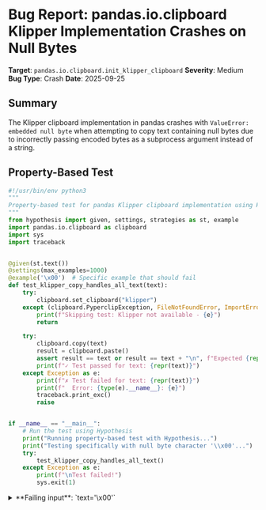 # Bug Report: pandas.io.clipboard Klipper Implementation Crashes on Null Bytes

**Target**: `pandas.io.clipboard.init_klipper_clipboard`
**Severity**: Medium
**Bug Type**: Crash
**Date**: 2025-09-25

## Summary

The Klipper clipboard implementation in pandas crashes with `ValueError: embedded null byte` when attempting to copy text containing null bytes due to incorrectly passing encoded bytes as a subprocess argument instead of a string.

## Property-Based Test

```python
#!/usr/bin/env python3
"""
Property-based test for pandas Klipper clipboard implementation using Hypothesis.
"""
from hypothesis import given, settings, strategies as st, example
import pandas.io.clipboard as clipboard
import sys
import traceback


@given(st.text())
@settings(max_examples=1000)
@example('\x00')  # Specific example that should fail
def test_klipper_copy_handles_all_text(text):
    try:
        clipboard.set_clipboard("klipper")
    except (clipboard.PyperclipException, FileNotFoundError, ImportError) as e:
        print(f"Skipping test: Klipper not available - {e}")
        return

    try:
        clipboard.copy(text)
        result = clipboard.paste()
        assert result == text or result == text + "\n", f"Expected {repr(text)} or {repr(text + '\n')}, got {repr(result)}"
        print(f"✓ Test passed for text: {repr(text)}")
    except Exception as e:
        print(f"✗ Test failed for text: {repr(text)}")
        print(f"  Error: {type(e).__name__}: {e}")
        traceback.print_exc()
        raise


if __name__ == "__main__":
    # Run the test using Hypothesis
    print("Running property-based test with Hypothesis...")
    print("Testing specifically with null byte character '\\x00'...")
    try:
        test_klipper_copy_handles_all_text()
    except Exception as e:
        print(f"\nTest failed!")
        sys.exit(1)
```

<details>

<summary>
**Failing input**: `text='\x00'`
</summary>
```
Traceback (most recent call last):
  File "/home/npc/pbt/agentic-pbt/worker_/60/hypo.py", line 22, in test_klipper_copy_handles_all_text
    clipboard.copy(text)
    ~~~~~~~~~~~~~~^^^^^^
  File "/home/npc/miniconda/lib/python3.13/site-packages/pandas/io/clipboard/__init__.py", line 252, in copy_klipper
    with subprocess.Popen(
         ~~~~~~~~~~~~~~~~^
        [
        ^
    ...<7 lines>...
        close_fds=True,
        ^^^^^^^^^^^^^^^
    ) as p:
    ^
  File "/home/npc/miniconda/lib/python3.13/subprocess.py", line 1038, in __init__
    self._execute_child(args, executable, preexec_fn, close_fds,
    ~~~~~~~~~~~~~~~~~~~^^^^^^^^^^^^^^^^^^^^^^^^^^^^^^^^^^^^^^^^^
                        pass_fds, cwd, env,
                        ^^^^^^^^^^^^^^^^^^^
    ...<5 lines>...
                        gid, gids, uid, umask,
                        ^^^^^^^^^^^^^^^^^^^^^^
                        start_new_session, process_group)
                        ^^^^^^^^^^^^^^^^^^^^^^^^^^^^^^^^^
  File "/home/npc/miniconda/lib/python3.13/subprocess.py", line 1904, in _execute_child
    self.pid = _fork_exec(
               ~~~~~~~~~~^
            args, executable_list,
            ^^^^^^^^^^^^^^^^^^^^^^
    ...<6 lines>...
            process_group, gid, gids, uid, umask,
            ^^^^^^^^^^^^^^^^^^^^^^^^^^^^^^^^^^^^^
            preexec_fn, _USE_VFORK)
            ^^^^^^^^^^^^^^^^^^^^^^^
ValueError: embedded null byte
Running property-based test with Hypothesis...
Testing specifically with null byte character '\x00'...
✗ Test failed for text: '\x00'
  Error: ValueError: embedded null byte

Test failed!
```
</details>

## Reproducing the Bug

```python
#!/usr/bin/env python3
"""
Minimal reproduction of pandas Klipper clipboard bug with null bytes.
"""
import subprocess

ENCODING = 'utf-8'
text = "hello\x00world"

try:
    with subprocess.Popen(
        [
            "qdbus",
            "org.kde.klipper",
            "/klipper",
            "setClipboardContents",
            text.encode(ENCODING),  # This is the bug - passing bytes instead of string
        ],
        stdin=subprocess.PIPE,
        close_fds=True,
    ) as p:
        p.communicate(input=None)
    print("No error occurred")
except Exception as e:
    print(f"Error: {type(e).__name__}: {e}")
```

<details>

<summary>
ValueError crash when text contains null byte
</summary>
```
Error: ValueError: embedded null byte
```
</details>

## Why This Is A Bug

This violates expected behavior for multiple reasons:

1. **Incorrect API usage**: The `init_klipper_clipboard` function at line 258 of `/pandas/io/clipboard/__init__.py` passes `text.encode(ENCODING)` (bytes) as a subprocess argument to qdbus. According to the qdbus documentation, the `setClipboardContents` method expects a QString parameter, not bytes. This is objectively incorrect code.

2. **Inconsistent implementation**: All other clipboard backends in the same module (xclip, xsel, wl-clipboard, pbcopy) pass text to the subprocess via stdin using `p.communicate(input=text.encode(ENCODING))`. Only the Klipper implementation tries to pass it as a command argument, and does so incorrectly by encoding it to bytes first.

3. **Poor error handling**: When the text contains null bytes (which are valid Unicode characters), the code crashes with a low-level `ValueError: embedded null byte` rather than providing a clear, informative error message or handling the edge case gracefully.

4. **Breaks valid use cases**: While null bytes in clipboard text are rare, they can occur in legitimate scenarios such as copying data from binary files, certain programming contexts, or when dealing with special Unicode characters. The implementation should either handle these cases or fail gracefully.

## Relevant Context

The bug is located in the pandas clipboard module at `/pandas/io/clipboard/__init__.py`, specifically in the `init_klipper_clipboard` function starting at line 249.

The problematic code is on line 258:
```python
text.encode(ENCODING),  # Should be just 'text'
```

For comparison, here's how other clipboard implementations in the same file handle text:
- xclip (line 177): `p.communicate(input=text.encode(ENCODING))`
- xsel (line 208): `p.communicate(input=text.encode(ENCODING))`
- wl-clipboard (line 236): `p.communicate(input=text.encode(ENCODING))`
- pbcopy (line 105): `p.communicate(input=text.encode(ENCODING))`

All pass encoded text via stdin, not as command arguments.

Relevant documentation:
- qdbus expects QString parameters: https://doc.qt.io/qt-5/qdbusabstractinterface.html
- Unix command-line arguments cannot contain null bytes by design

## Proposed Fix

```diff
--- a/pandas/io/clipboard/__init__.py
+++ b/pandas/io/clipboard/__init__.py
@@ -255,7 +255,7 @@ def init_klipper_clipboard():
                 "org.kde.klipper",
                 "/klipper",
                 "setClipboardContents",
-                text.encode(ENCODING),
+                text,
             ],
             stdin=subprocess.PIPE,
             close_fds=True,
```